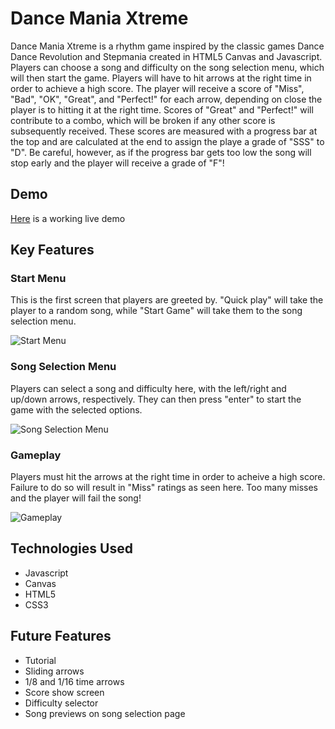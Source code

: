 # Dance Mania Xtreme
Dance Mania Xtreme is a rhythm game inspired by the classic games Dance Dance Revolution and Stepmania created in HTML5 Canvas and Javascript. Players can choose a song and difficulty on the song selection menu, which will then start the game. Players will have to hit arrows at the right time in order to achieve a high score. The player will receive a score of "Miss", "Bad", "OK", "Great", and "Perfect!" for each arrow, depending on close the player is to hitting it at the right time. Scores of "Great" and "Perfect!" will contribute to a combo, which will be broken if any other score is subsequently received. These scores are measured with a progress bar at the top and are calculated at the end to assign the playe a grade of "SSS" to "D". Be careful, however, as if the progress bar gets too low the song will stop early and the player will receive a grade of "F"!

## Demo
[Here](ioqren.github.io/Dance-Mania-Extreme) is a working live demo

## Key Features
### Start Menu
This is the first screen that players are greeted by. "Quick play" will take the player to a random song, while "Start Game" will take them to the song selection menu.

![Start Menu](https://i.imgur.com/kEq1FOR.jpg "Start Menu")

### Song Selection Menu
Players can select a song and difficulty here, with the left/right and up/down arrows, respectively. They can then press "enter" to start the game with the selected options.

![Song Selection Menu](https://i.imgur.com/MJ2tysE.jpg "Song Selection Menu")

### Gameplay
Players must hit the arrows at the right time in order to acheive a high score. Failure to do so will result in "Miss" ratings as seen here. Too many misses and the player will fail the song!

![Gameplay](https://i.imgur.com/JYQefIW.jpg "Gameplay")


## Technologies Used
- Javascript
- Canvas
- HTML5
- CSS3

## Future Features
- Tutorial
- Sliding arrows
- 1/8 and 1/16 time arrows
- Score show screen
- Difficulty selector
- Song previews on song selection page
